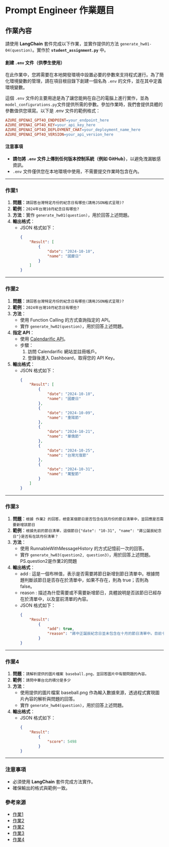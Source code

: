 # Prompt Engineer 作業題目

## 作業內容

請使用 **LangChain** 套件完成以下作業，並實作提供的方法 `generate_hw01-04(question)`。實作於 **`student_assignment.py`** 中。
#### 創建 `.env` 文件（供學生使用）

在此作業中，您將需要在本地開發環境中設置必要的參數來支持程式運行。為了簡化環境變數的管理，請在項目根目錄下創建一個名為 `.env` 的文件，並在其中定義環境變數。

這個 `.env` 文件的主要用途是為了讓您能夠在自己的電腦上進行實作，並為`model_configurations.py`文件提供所需的參數。參加作業時，我們會提供具體的參數值供您填寫。以下是 .env 文件的範例格式：


```makefile
AZURE_OPENAI_GPT4O_ENDPOINT=your_endpoint_here
AZURE_OPENAI_GPT4O_KEY=your_api_key_here
AZURE_OPENAI_GPT4O_DEPLOYMENT_CHAT=your_deployment_name_here
AZURE_OPENAI_GPT4O_VERSION=your_api_version_here
```
#### 注意事項

- **請勿將 `.env` 文件上傳到任何版本控制系統（例如 GitHub）**，以避免洩漏敏感資訊。
- `.env` 文件僅供您在本地環境中使用，不需要提交作業時包含在內。

---

### 作業1

1. **問題**：`請回答台灣特定月份的紀念日有哪些(請用JSON格式呈現)?`
2. **範例**：`2024年台灣10月紀念日有哪些?`
3. **方法**：實作 `generate_hw01(question)`，用於回答上述問題。
4. **輸出格式**：
   - JSON 格式如下：
     ```json
     {
         "Result": [
             {
                 "date": "2024-10-10",
                 "name": "國慶日"
             }
         ]
     }
     ```

---

### 作業2

1. **問題**：`請回答台灣特定月份的紀念日有哪些(請用JSON格式呈現)?`
2. **範例**：`2024年台灣10月紀念日有哪些?`
3. **方法**：
   - 使用 Function Calling 的方式查詢指定的 API。
   - 實作 `generate_hw02(question)`，用於回答上述問題。
4. **指定 API**：
   - 使用 [Calendarific API](https://calendarific.com/)。
   - 步驟：
     1. 訪問 Calendarific 網站並註冊帳戶。
     2. 登錄後進入 Dashboard，取得您的 API Key。
5. **輸出格式**：
   - JSON 格式如下：
     ```json
     {
         "Result": [
             {
                 "date": "2024-10-10",
                 "name": "國慶日"
             },
             {
                 "date": "2024-10-09",
                 "name": "重陽節"
             },
             {
                 "date": "2024-10-21",
                 "name": "華僑節"
             },
             {
                 "date": "2024-10-25",
                 "name": "台灣光復節"
             },
             {
                 "date": "2024-10-31",
                 "name": "萬聖節"
             }
         ]
     }
     ```
     
---

### 作業3

1. **問題**：`根據 作業2 的回答，檢查某個節日是否包含在該月份的節日清單中，並回應是否需要新增該節日`
2. **範例**：`根據先前的節日清單，這個節日{"date": "10-31", "name": "蔣公誕辰紀念日"}是否有在該月份清單？`
3. **方法**：
   - 使用 RunnableWithMessageHistory 的方式記憶前一次的回答。
   - 實作 `generate_hw03(question2, question3)`，用於回答上述問題。 PS.question2是作業2的問題
4. **輸出格式**：
   - add : 這是一個布林值，表示是否需要將節日新增到節日清單中。根據問題判斷該節日是否存在於清單中，如果不存在，則為 true；否則為 false。
   - reason : 描述為什麼需要或不需要新增節日，具體說明是否該節日已經存在於清單中，以及當前清單的內容。
   - JSON 格式如下：
     ```json
     {
         "Result": 
             {
                 "add": true,
                 "reason": "蔣中正誕辰紀念日並未包含在十月的節日清單中。目前十月的現有節日包括國慶日、重陽節、華僑節、台灣光復節和萬聖節。因此，如果該日被認定為節日，應該將其新增至清單中。"
             }
     }
     ```

---

### 作業4

1. **問題**：`請解析提供的圖片檔案 baseball.png，並回答圖片中有關問題的內容。`
2. **範例**：`請問中華台北的積分是多少`
3. **方法**：
   - 使用提供的圖片檔案 baseball.png 作為輸入數據來源，透過程式實現圖片內容的解析與問題的回答。
   - 實作 `generate_hw04(question)`，用於回答上述問題。
4. **輸出格式**：
   - JSON 格式如下：
     ```json
     {
         "Result": 
             {
                 "score": 5498
             }
     }
     ```

---

### 注意事項
- 必須使用 **LangChain** 套件完成方法實作。
- 確保輸出的格式與範例一致。

### 參考來源
- [作業1](https://python.langchain.com/docs/how_to/few_shot_examples_chat/)
- [作業2](https://python.langchain.com/api_reference/langchain/agents/langchain.agents.agent.AgentExecutor.html#langchain.agents.agent.AgentExecutor)
- [作業2](https://python.langchain.com/api_reference/langchain/agents/langchain.agents.openai_functions_agent.base.create_openai_functions_agent.html)
- [作業3](https://python.langchain.com/docs/how_to/agent_executor/)
- [作業4](https://learn.microsoft.com/zh-tw/azure/ai-services/openai/how-to/gpt-with-vision?tabs=rest)


